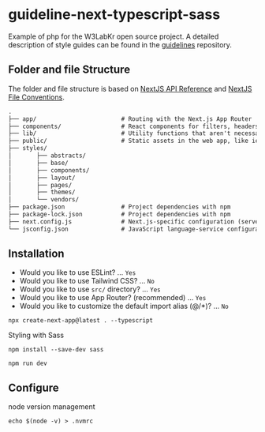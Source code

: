 # guideline-next-typescript-sass

Example of php for the W3LabKr open source project. A detailed description of style guides can be found in the [guidelines](https://github.com/w3labkr/guidelines) repository.

## Folder and file Structure

The folder and file structure is based on [NextJS API Reference](https://nextjs.org/docs/app/api-reference/file-conventions) and [NextJS File Conventions](https://nextjs.org/docs/app/building-your-application/routing#file-conventions).

```txt
.
├── app/                        # Routing with the Next.js App Router
├── components/                 # React components for filters, headers
├── lib/                        # Utility functions that aren't necessarily bound to React or Next.js
├── public/                     # Static assets in the web app, like icons
├── styles/
│       ├── abstracts/
│       ├── base/
│       ├── components/
│       ├── layout/
│       ├── pages/
│       ├── themes/
│       └── vendors/
├── package.json                # Project dependencies with npm
├── package-lock.json           # Project dependencies with npm
├── next.config.js              # Next.js-specific configuration (server actions are enabled)
└── jsconfig.json               # JavaScript language-service configuration
```

## Installation

- Would you like to use ESLint? … `Yes`
- Would you like to use Tailwind CSS? … `No`
- Would you like to use `src/` directory? … `Yes`
- Would you like to use App Router? (recommended) … `Yes`
- Would you like to customize the default import alias (@/*)? … `No`

```shell
npx create-next-app@latest . --typescript
```

Styling with Sass

```shell
npm install --save-dev sass
```

```shell
npm run dev
```

## Configure

node version management

```shell
echo $(node -v) > .nvmrc
```
